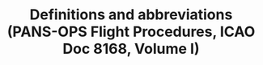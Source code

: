 ---
learningObjectiveId: "010.06.02"
parentId: "010.06"
title:
  Definitions and abbreviations (PANS-OPS Flight Procedures, ICAO Doc 8168,
  Volume I)
---